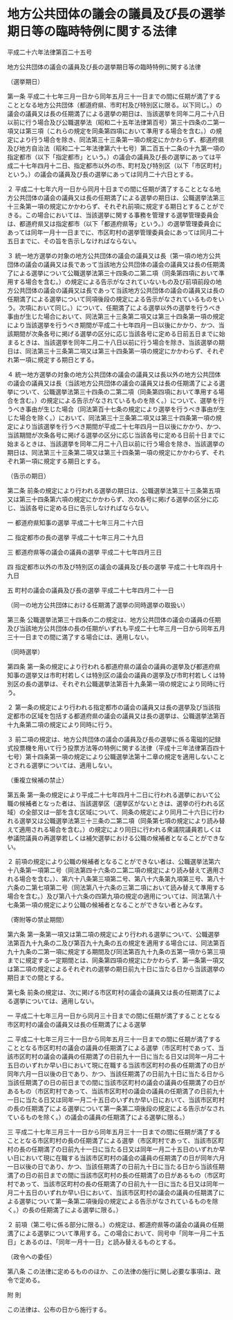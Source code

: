 # 地方公共団体の議会の議員及び長の選挙期日等の臨時特例に関する法律

平成二十六年法律第百二十五号

地方公共団体の議会の議員及び長の選挙期日等の臨時特例に関する法律

（選挙期日）

第一条 平成二十七年三月一日から同年五月三十一日までの間に任期が満了することとなる地方公共団体（都道府県、市町村及び特別区に限る。以下同じ。）の議会の議員又は長の任期満了による選挙の期日は、当該選挙を同年二月二十八日以前に行う場合及び公職選挙法（昭和二十五年法律第百号）第三十四条の二第一項又は第三項（これらの規定を同条第四項において準用する場合を含む。）の規定により行う場合を除き、同法第三十三条第一項の規定にかかわらず、都道府県及び地方自治法（昭和二十二年法律第六十七号）第二百五十二条の十九第一項の指定都市（以下「指定都市」という。）の議会の議員及び長の選挙にあっては平成二十七年四月十二日、指定都市以外の市、町村及び特別区（以下「市区町村」という。）の議会の議員及び長の選挙にあっては同月二十六日とする。

２ 平成二十七年六月一日から同月十日までの間に任期が満了することとなる地方公共団体の議会の議員又は長の任期満了による選挙の期日は、公職選挙法第三十三条第一項の規定にかかわらず、それぞれ前項に規定する期日とすることができる。この場合においては、当該選挙に関する事務を管理する選挙管理委員会は、都道府県又は指定都市（以下「都道府県等」という。）の選挙管理委員会にあっては同年一月十一日までに、市区町村の選挙管理委員会にあっては同月二十五日までに、その旨を告示しなければならない。

３ 統一地方選挙の対象の地方公共団体の議会の議員又は長（第一項の地方公共団体の議会の議員又は長であって当該地方公共団体の議会の議員又は長の任期満了による選挙について公職選挙法第三十四条の二第二項（同条第四項において準用する場合を含む。）の規定による告示がなされていないもの及び前項前段の地方公共団体の議会の議員又は長であって当該地方公共団体の議会の議員又は長の任期満了による選挙について同項後段の規定による告示がなされているものをいう。次項において同じ。）について、任期満了による選挙以外の選挙を行うべき事由が生じた場合において、同法第三十三条第二項又は第三十四条第一項の規定により当該選挙を行うべき期間が平成二十七年四月一日以後にかかり、かつ、当該期間が次条各号に掲げる選挙の区分に応じ当該各号に定める日前五日までに始まるときは、当該選挙を同年二月二十八日以前に行う場合を除き、当該選挙の期日は、同法第三十三条第二項又は第三十四条第一項の規定にかかわらず、それぞれ第一項に規定する期日とする。

４ 統一地方選挙の対象の地方公共団体の議会の議員又は長以外の地方公共団体の議会の議員又は長（当該地方公共団体の議会の議員又は長の任期満了による選挙について、公職選挙法第三十四条の二第二項（同条第四項において準用する場合を含む。）の規定による告示がなされているものを除く。）について、選挙を行うべき事由が生じた場合（同法第百十七条の規定により選挙を行うべき事由が生じた場合を除く。）において、同法第三十三条第二項又は第三十四条第一項の規定により当該選挙を行うべき期間が平成二十七年四月一日以後にかかり、かつ、当該期間が次条各号に掲げる選挙の区分に応じ当該各号に定める日前十日までに始まるときは、当該選挙を同年二月二十八日以前に行う場合を除き、当該選挙の期日は、同法第三十三条第二項又は第三十四条第一項の規定にかかわらず、それぞれ第一項に規定する期日とする。

（告示の期日）

第二条 前条の規定により行われる選挙の期日は、公職選挙法第三十三条第五項又は第三十四条第六項の規定にかかわらず、次の各号に掲げる選挙の区分に応じ、当該各号に定める日に告示しなければならない。

一 都道府県知事の選挙 平成二十七年三月二十六日

二 指定都市の長の選挙 平成二十七年三月二十九日

三 都道府県等の議会の議員の選挙 平成二十七年四月三日

四 指定都市以外の市及び特別区の議会の議員及び長の選挙 平成二十七年四月十九日

五 町村の議会の議員及び長の選挙 平成二十七年四月二十一日

（同一の地方公共団体における任期満了選挙の同時選挙の取扱い）

第三条 公職選挙法第三十四条の二の規定は、地方公共団体の議会の議員の任期及び当該地方公共団体の長の任期がいずれも平成二十七年三月一日から同年五月三十一日までの間に満了する場合には、適用しない。

（同時選挙）

第四条 第一条の規定により行われる都道府県の議会の議員の選挙及び都道府県知事の選挙又は市町村若しくは特別区の議会の議員の選挙及び市町村若しくは特別区の長の選挙は、それぞれ公職選挙法第百十九条第一項の規定により同時に行う。

２ 第一条の規定により行われる指定都市の議会の議員又は長の選挙及び当該指定都市の区域を包括する都道府県の議会の議員又は長の選挙は、公職選挙法第百十九条第二項の規定により同時に行う。

３ 前二項の規定は、地方公共団体の議会の議員及び長の選挙に係る電磁的記録式投票機を用いて行う投票方法等の特例に関する法律（平成十三年法律第百四十七号）第十四条第一項の規定により公職選挙法第十二章の規定を適用しないこととされる選挙については、適用しない。

（重複立候補の禁止）

第五条 第一条の規定により平成二十七年四月十二日に行われる選挙において公職の候補者となった者は、当該選挙区（選挙区がないときは、選挙の行われる区域）の全部又は一部を含む区域について、同条の規定により同月二十六日に行われる選挙又は公職選挙法第三十三条の二第二項（同条第七項の規定により読み替えて適用される場合を含む。）の規定により同日に行われる衆議院議員若しくは参議院議員の再選挙若しくは補欠選挙における公職の候補者となることができない。

２ 前項の規定により公職の候補者となることができない者は、公職選挙法第六十八条第一項第二号（同法第四十六条の二第二項の規定により読み替えて適用される場合を含む。）、第六十八条第三項第二号、第八十六条第九項第三号、第八十六条の二第七項第二号（同法第八十六条の三第二項において読み替えて準用する場合を含む。）及び第八十六条の四第九項の規定の適用については、同法第八十七条第一項の規定により公職の候補者となることができない者とみなす。

（寄附等の禁止期間）

第六条 第一条第一項又は第二項の規定により行われる選挙について、公職選挙法第百九十九条の二及び第百九十九条の五の規定を適用する場合には、同法第百九十九条の二第一項に規定する期間及び同法第百九十九条の五第一項から第三項までに規定する一定期間とは、同条第四項の規定にかかわらず、第一条第一項又は第二項の規定によるそれぞれの選挙の期日前九十日に当たる日から当該選挙の期日までの間とする。

第七条 前条の規定は、次に掲げる市区町村の議会の議員又は長の任期満了による選挙については、適用しない。

一 平成二十七年三月一日から同月三十日までの間に任期が満了することとなる市区町村の議会の議員又は長の任期満了による選挙

二 平成二十七年三月三十一日から同年五月三十一日までの間に任期が満了することとなる市区町村の議会の議員の任期満了による選挙（市区町村であって、当該市区町村の議会の議員の任期満了の日前九十一日に当たる日又は同年一月二十五日のいずれか早い日において現に在職する当該市区町村の長の任期満了の日が同年六月一日以後の日であり、かつ、当該任期満了の日前九十日に当たる日から当該任期満了の日の前日までの間に当該市区町村の議会の議員の任期満了の日があるもの（市区町村であって、当該市区町村の議会の議員の任期満了の日前九十一日に当たる日又は同年一月二十五日のいずれか早い日において、当該市区町村の長の任期満了による選挙について第一条第二項後段の規定による告示がなされているものを除く。）の議会の議員の任期満了による選挙に限る。）

三 平成二十七年三月三十一日から同年五月三十一日までの間に任期が満了することとなる市区町村の長の任期満了による選挙（市区町村であって、当該市区町村の長の任期満了の日前九十一日に当たる日又は同年一月二十五日のいずれか早い日において現に在職する当該市区町村の議会の議員の任期満了の日が同年六月一日以後の日であり、かつ、当該任期満了の日前九十日に当たる日から当該任期満了の日の前日までの間に当該市区町村の長の任期満了の日があるもの（市区町村であって、当該市区町村の長の任期満了の日前九十一日に当たる日又は同年一月二十五日のいずれか早い日において、当該市区町村の議会の議員の任期満了による選挙について第一条第二項後段の規定による告示がなされているものを除く。）の長の任期満了による選挙に限る。）

２ 前項（第二号に係る部分に限る。）の規定は、都道府県等の議会の議員の任期満了による選挙について準用する。この場合において、同号中「同年一月二十五日」とあるのは、「同年一月十一日」と読み替えるものとする。

（政令への委任）

第八条 この法律に定めるもののほか、この法律の施行に関し必要な事項は、政令で定める。

附 則

この法律は、公布の日から施行する。

